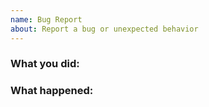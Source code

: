 ```yaml
---
name: Bug Report
about: Report a bug or unexpected behavior
---
```


<!--

* Filling out this template with the relevant information will help us
  diagnose and fix the issue.

* For concerns about data, check the frequently asked questions
  (http://gnomad.broadinstitute.org/faq) or send an email to
  exomeconsortium@gmail.com.

-->

### What you did:
<!-- What you were doing. Include a link to the page you were viewing. -->

### What happened:
<!--

Any of the following information will be helpful:

* Screenshots
   How to take a screenshot on macOS: https://support.apple.com/en-us/HT201361
   How to attach an image to an issue: https://help.github.com/articles/file-attachments-on-issues-and-pull-requests/

* Error messages that appear on the page or in the browser console
   How to open the console on Chrome: https://developers.google.com/web/tools/chrome-devtools/console/#opening_the_console

-->
